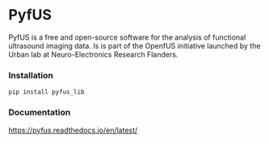 # PyfUS
PyfUS is a free and open-source software for the analysis of functional ultrasound imaging data. Is is part of the OpenfUS initiative launched by the Urban lab at Neuro-Electronics Research Flanders.

### Installation
```
pip install pyfus_lib
```

### Documentation
https://pyfus.readthedocs.io/en/latest/
